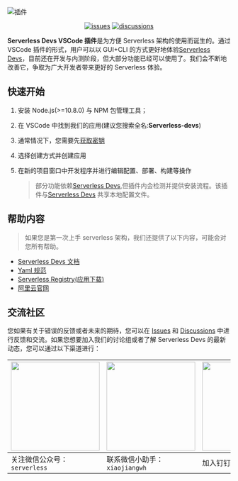 ![插件](https://serverless-devs-1257396592.cos.ap-nanjing.myqcloud.com/readme-banner.png)

<p align="center">
  <a href="https://github.com/Serverless-Devs/serverless-devs-vscode-plugin/issues">
    <img src="https://img.shields.io/github/issues/serverless-devs/serverless-devs-vscode-plugin" alt="issues"></a>
  <a href="https://github.com/Serverless-Devs/Serverless-Devs/discussions">
    <img src="https://img.shields.io/github/discussions/serverless-devs/serverless-devs" alt="discussions"></a>
</p>

**Serverless Devs VSCode 插件**是为方便 Serverless 架构的使用而诞生的。通过 VSCode 插件的形式，用户可以以 GUI+CLI 的方式更好地体验[Serverless Devs](https://github.com/Serverless-Devs/Serverless-Devs)，目前还在开发与内测阶段，但大部分功能已经可以使用了。我们会不断地改善它，争取为广大开发者带来更好的 Serverless 体验。

## 快速开始

1. 安装 Node.js(>=10.8.0) 与 NPM 包管理工具；

2. 在 VSCode 中找到我们的应用(建议您搜索全名:**Serverless-devs**)

3. 通常情况下，您需要先[获取密钥](https://docs.serverless-devs.com/serverless-devs/default_provider_config/readme)

4. 选择创建方式并创建应用
5. 在新的项目窗口中开发程序并进行编辑配置、部署、构建等操作

   > 部分功能依赖[Serverless Devs](https://github.com/Serverless-Devs/Serverless-Devs),但插件内会检测并提供安装流程。该插件与[Serverless Devs](https://github.com/Serverless-Devs/Serverless-Devs) 共享本地配置文件。

## 帮助内容

> 如果您是第一次上手 serverless 架构，我们还提供了以下内容，可能会对您所有帮助。

- [Serverless Devs 文档](https://docs.serverless-devs.com/serverless-devs/readme)
- [Yaml 规范](https://docs.serverless-devs.com/serverless-devs/yaml)
- [Serverless Registry(应用下载)](http://www.devsapp.cn/application.html)
- [阿里云官网](https://www.aliyun.com/)

## 交流社区

您如果有关于错误的反馈或者未来的期待，您可以在 [Issues](https://github.com/serverless-devs/serverless-devs/issues) 和 [Discussions](https://github.com/serverless-devs/serverless-devs/discussions) 中进行反馈和交流。如果您想要加入我们的讨论组或者了解 Serverless Devs 的最新动态，您可以通过以下渠道进行：

| <img src="https://img.alicdn.com/imgextra/i2/O1CN01zifTV61Mkg9QRNBUs_!!6000000001473-2-tps-466-462.png" width="200px" > | <img src="https://serverless-article-picture.oss-cn-hangzhou.aliyuncs.com/1635407044136_20211028074404326599.png" width="200px" > | <img src="https://img.alicdn.com/imgextra/i1/O1CN01ECE9wN1RMvgS6d1JM_!!6000000002098-0-tps-881-877.jpg" width="200px" > |
| ----------------------------------------------------------------------------------------------------------------------- | --------------------------------------------------------------------------------------------------------------------------------- | ----------------------------------------------------------------------------------------------------------------------- |
| 关注微信公众号：`serverless`                                                                                            | 联系微信小助手：`xiaojiangwh`                                                                                                     | 加入钉钉交流群：`33947367`                                                                                              |

